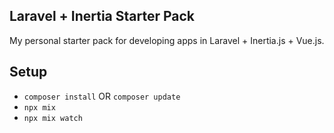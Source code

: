 ## Laravel + Inertia Starter Pack

My personal starter pack for developing apps in Laravel + Inertia.js + Vue.js.

## Setup

- `composer install` OR `composer update`
- `npx mix`
- `npx mix watch`

